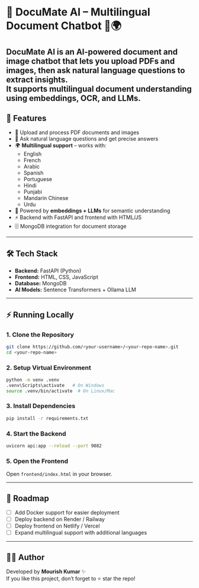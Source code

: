 # 📄 DocuMate AI – Multilingual Document Chatbot 🤖🌍

DocuMate AI is an **AI-powered document and image chatbot** that lets you upload **PDFs and images**, then ask natural language questions to extract insights.  
It supports **multilingual document understanding** using embeddings, OCR, and LLMs.
---

## 🚀 Features
- 📂 Upload and process PDF documents and images  
- 💬 Ask natural language questions and get precise answers  
- 🌍 **Multilingual support** – works with:  
  - English  
  - French  
  - Arabic  
  - Spanish  
  - Portuguese  
  - Hindi  
  - Punjabi  
  - Mandarin Chinese  
  - Urdu  
- 🧠 Powered by **embeddings + LLMs** for semantic understanding  
- ⚡ Backend with FastAPI and frontend with HTML/JS  
- 🗄️ MongoDB integration for document storage  

---

## 🛠️ Tech Stack
- **Backend:** FastAPI (Python)  
- **Frontend:** HTML, CSS, JavaScript  
- **Database:** MongoDB  
- **AI Models:** Sentence Transformers + Ollama LLM  

---

## ⚡ Running Locally

### 1. Clone the Repository
```bash
git clone https://github.com/<your-username>/<your-repo-name>.git
cd <your-repo-name>
```

### 2. Setup Virtual Environment
```bash
python -m venv .venv
.venv\Scripts\activate   # On Windows
source .venv/bin/activate  # On Linux/Mac
```

### 3. Install Dependencies
```bash
pip install -r requirements.txt
```

### 4. Start the Backend
```bash
uvicorn api:app --reload --port 9082
```

### 5. Open the Frontend
Open `frontend/index.html` in your browser.

---

## 📌 Roadmap
- [ ] Add Docker support for easier deployment  
- [ ] Deploy backend on Render / Railway  
- [ ] Deploy frontend on Netlify / Vercel  
- [ ] Expand multilingual support with additional languages  

---

## 👨‍💻 Author
Developed by **Mourish Kumar** ✨  
If you like this project, don’t forget to ⭐ star the repo!  
